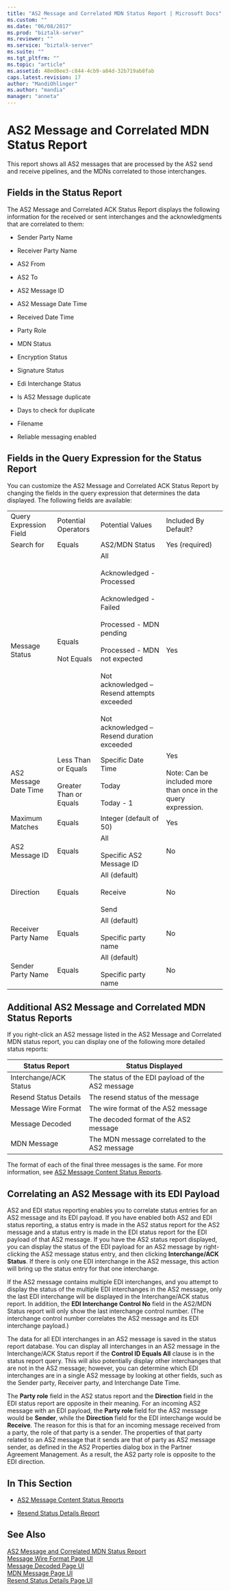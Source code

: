 ```yaml
---
title: "AS2 Message and Correlated MDN Status Report | Microsoft Docs"
ms.custom: ""
ms.date: "06/08/2017"
ms.prod: "biztalk-server"
ms.reviewer: ""
ms.service: "biztalk-server"
ms.suite: ""
ms.tgt_pltfrm: ""
ms.topic: "article"
ms.assetid: 48ed0ee3-c844-4cb9-a84d-32b719ab8fab
caps.latest.revision: 17
author: "MandiOhlinger"
ms.author: "mandia"
manager: "anneta"
---
```

# AS2 Message and Correlated MDN Status Report
This report shows all AS2 messages that are processed by the AS2 send and receive pipelines, and the MDNs correlated to those interchanges.  
  
## Fields in the Status Report  
 The AS2 Message and Correlated ACK Status Report displays the following information for the received or sent interchanges and the acknowledgments that are correlated to them:  
  
-   Sender Party Name  
  
-   Receiver Party Name  
  
-   AS2 From  
  
-   AS2 To  
  
-   AS2 Message ID  
  
-   AS2 Message Date Time  
  
-   Received Date Time  
  
-   Party Role  
  
-   MDN Status  
  
-   Encryption Status  
  
-   Signature Status  
  
-   Edi Interchange Status  
  
-   Is AS2 Message duplicate  
  
-   Days to check for duplicate  
  
-   Filename  
  
-   Reliable messaging enabled  
  
## Fields in the Query Expression for the Status Report  
 You can customize the AS2 Message and Correlated ACK Status Report by changing the fields in the query expression that determines the data displayed. The following fields are available:  
  
|||||  
|-|-|-|-|  
|Query Expression Field|Potential Operators|Potential Values|Included By Default?|  
|Search for|Equals|AS2/MDN Status|Yes (required)|  
|Message Status|Equals<br /><br /> Not Equals|All<br /><br /> Acknowledged - Processed<br /><br /> Acknowledged - Failed<br /><br /> Processed - MDN pending<br /><br /> Processed - MDN not expected<br /><br /> Not acknowledged – Resend attempts exceeded<br /><br /> Not acknowledged – Resend duration exceeded|Yes|  
|AS2 Message Date Time|Less Than or Equals<br /><br /> Greater Than or Equals|Specific Date Time<br /><br /> Today<br /><br /> Today - 1|Yes<br /><br /> Note: Can be included more than once in the query expression.|  
|Maximum Matches|Equals|Integer (default of 50)|Yes|  
|AS2 Message ID|Equals|All<br /><br /> Specific AS2 Message ID|No|  
|Direction|Equals|All (default)<br /><br /> Receive<br /><br /> Send|No|  
|Receiver Party Name|Equals|All (default)<br /><br /> Specific party name|No|  
|Sender Party Name|Equals|All (default)<br /><br /> Specific party name|No|  
  
## Additional AS2 Message and Correlated MDN Status Reports  
 If you right-click an AS2 message listed in the AS2 Message and Correlated MDN status report, you can display one of the following more detailed status reports:  
  
|Status Report|Status Displayed|  
|-------------------|----------------------|  
|Interchange/ACK Status|The status of the EDI payload of the AS2 message|  
|Resend Status Details|The resend status of the message|  
|Message Wire Format|The wire format of the AS2 message|  
|Message Decoded|The decoded format of the AS2 message|  
|MDN Message|The MDN message correlated to the AS2 message|  
  
 The format of each of the final three messages is the same. For more information, see [AS2 Message Content Status Reports](../core/as2-message-content-status-reports.md).  
  
## Correlating an AS2 Message with its EDI Payload  
 AS2 and EDI status reporting enables you to correlate status entries for an AS2 message and its EDI payload. If you have enabled both AS2 and EDI status reporting, a status entry is made in the AS2 status report for the AS2 message and a status entry is made in the EDI status report for the EDI payload of that AS2 message. If you have the AS2 status report displayed, you can display the status of the EDI payload for an AS2 message by right-clicking the AS2 message status entry, and then clicking **Interchange/ACK Status**. If there is only one EDI interchange in the AS2 message, this action will bring up the status entry for that one interchange.  
  
 If the AS2 message contains multiple EDI interchanges, and you attempt to display the status of the multiple EDI interchanges in the AS2 message, only the last EDI interchange will be displayed in the Interchange/ACK status report. In addition, the **EDI Interchange Control No** field in the AS2/MDN Status report will only show the last interchange control number. (The interchange control number correlates the AS2 message and its EDI interchange payload.)  
  
 The data for all EDI interchanges in an AS2 message is saved in the status report database. You can display all interchanges in an AS2 message in the Interchange/ACK Status report if the **Control ID Equals All** clause is in the status report query. This will also potentially display other interchanges that are not in the AS2 message; however, you can determine which EDI interchanges are in a single AS2 message by looking at other fields, such as the Sender party, Receiver party, and Interchange Date Time.  
  
 The **Party role** field in the AS2 status report and the **Direction** field in the EDI status report are opposite in their meaning. For an incoming AS2 message with an EDI payload, the **Party role** field for the AS2 message would be **Sender**, while the **Direction** field for the EDI interchange would be **Receive**. The reason for this is that for an incoming message received from a party, the role of that party is a sender. The properties of that party related to an AS2 message that it sends are that of party as AS2 message sender, as defined in the AS2 Properties dialog box in the Partner Agreement Management. As a result, the AS2 party role is opposite to the EDI direction.  
  
## In This Section  
  
-   [AS2 Message Content Status Reports](../core/as2-message-content-status-reports.md)  
  
-   [Resend Status Details Report](../core/resend-status-details-report.md)  
  
## See Also  
 [AS2 Message and Correlated MDN Status Report](../core/as2-message-and-correlated-mdn-status-report.md)   
 [Message Wire Format Page UI](../core/message-wire-format-page-ui.md)   
 [Message Decoded Page UI](../core/message-decoded-page-ui.md)   
 [MDN Message Page UI](../core/mdn-message-page-ui.md)   
 [Resend Status Details Page UI](../core/resend-status-details-page-ui.md)